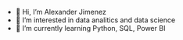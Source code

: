- 👋 Hi, I’m Alexander Jimenez
- 👀 I’m interested in data analitics and data science
- 🌱 I’m currently learning Python, SQL, Power BI

<!---
AJR-21/AJR-21 is a ✨ special ✨ repository because its `README.md` (this file) appears on your GitHub profile.
You can click the Preview link to take a look at your changes.
--->
